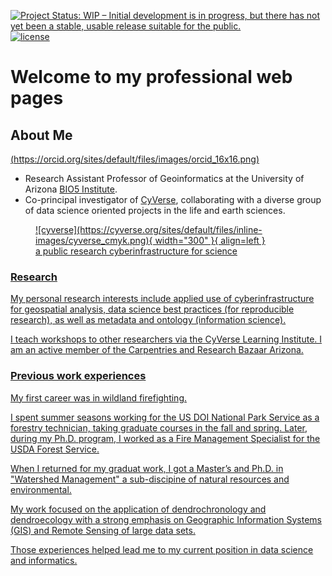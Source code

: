 [![Project Status: WIP – Initial development is in progress, but there has not yet been a stable, usable release suitable for the public.](https://www.repostatus.org/badges/latest/wip.svg)](https://www.repostatus.org/#wip) [![license](https://img.shields.io/badge/license-GPLv3-blue.svg)](https://opensource.org/licenses/GPL-3.0) 

# Welcome to my professional web pages

## About Me

[(https://orcid.org/sites/default/files/images/orcid_16x16.png)](http://orcid.org/0000-0002-6639-7181)

* Research Assistant Professor of Geoinformatics at the University of Arizona [BIO5 Institute](https://bio5.org). 
* Co-principal investigator of [CyVerse](https://cyverse.org), collaborating with a diverse group of data science oriented projects in the life and earth sciences.

<figure markdown> 
  <a href="http://cyverse.org/" rel="cyverse homepages">![cyverse](https://cyverse.org/sites/default/files/inline-images/cyverse_cmyk.png){ width="300" }{ align=left }
  <figcaption>a public research cyberinfrastructure for science</figcaption>
</figure>

### Research

My personal research interests include applied use of cyberinfrastructure for geospatial analysis, data science best practices (for reproducible research), as well as metadata and ontology (information science).

I teach workshops to other researchers via the CyVerse Learning Institute. I am an active member of the Carpentries and Research Bazaar Arizona.

### Previous work experiences

My first career was in wildland firefighting. 
 
I spent summer seasons working for the US DOI National Park Service as a forestry technician, taking graduate courses in the fall and spring. Later, during my Ph.D. program, I worked as a Fire Management Specialist for the USDA Forest Service.

When I returned for my graduat work, I got a Master’s and Ph.D. in "Watershed Management" a sub-discipine of natural resources and environmental.

My work focused on the application of dendrochronology and dendroecology with a strong emphasis on Geographic Information Systems (GIS) and Remote Sensing of large data sets. 
 
 Those experiences helped lead me to my current position in data science and informatics.
